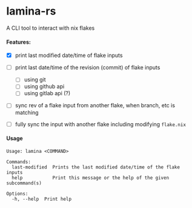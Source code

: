 # lamina-rs

A CLI tool to interact with nix flakes

#### Features:

- [x] print last modified date/time of flake inputs
- [ ] print last date/time of the revision (commit) of flake inputs
  - [ ] using git
  - [ ] using github api
  - [ ] using gitlab api (?)
- [ ] sync rev of a flake input from another flake, when branch, etc is matching
- [ ] fully sync the input with another flake including modifying `flake.nix`


#### Usage

```
Usage: lamina <COMMAND>

Commands:
  last-modified  Prints the last modified date/time of the flake inputs
  help           Print this message or the help of the given subcommand(s)

Options:
  -h, --help  Print help
```